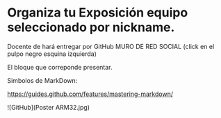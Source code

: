 # Organiza tu Exposición equipo seleccionado por nickname.

Docente de hará entregar por GitHub MURO DE RED SOCIAL (click en el pulpo negro esquina izquierda)

El bloque que correponde presentar.

Simbolos de MarkDown: 

https://guides.github.com/features/mastering-markdown/


![GitHub](Poster ARM32.jpg)
